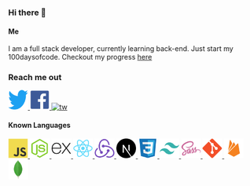 ### Hi there 👋

#### Me
  I am a full stack developer, currently learning back-end. Just start my 100daysofcode. Checkout my progress [here](https://skndash-100days.vercel.app/)

### Reach me out
  <a href='https://www.twitter.com/skndash96'> <img width='40px' height='40px' alt='tw' src='https://raw.githubusercontent.com/devicons/devicon/master/icons/twitter/twitter-original.svg'> </a>
  <a href='https://www.facebook.com/profile.php?id=100069959961730'> <img width='40px' height='40px' alt='tw' src='https://raw.githubusercontent.com/devicons/devicon/master/icons/facebook/facebook-original.svg'> </a>
  <a href='https://www.reddit.com/u/skndash96'> <img width='40px' height='40px' alt='tw' src='https://www.redditinc.com/assets/images/site/reddit-logo.png'> </a>

#### Known Languages
<a href='https://developer.mozilla.org/en-US/docs/Web/JavaScript&ved=2ahUKEwjTjdKxw6DyAhWmxjgGHc9VAzUQFnoECAYQAg&usg=AOvVaw1Il_CfTbNi4CXc-0nBN5rP'> <img src='https://raw.githubusercontent.com/devicons/devicon/master/icons/javascript/javascript-original.svg' alt='js' width='40px' height='40px'> </a>
<a href='https://nodejs.org'> <img src='https://raw.githubusercontent.com/devicons/devicon/master/icons/nodejs/nodejs-original.svg' alt='node' width='40px' height='40px'> </a>
<a href='https://expressjs.com'> <img src='https://raw.githubusercontent.com/devicons/devicon/master/icons/express/express-original.svg' alt='express' width='40px' height='40px'> </a>
<a href='https://reactjs.org'> <img src='https://raw.githubusercontent.com/devicons/devicon/master/icons/react/react-original.svg' alt='react' width='40px' height='40px'> </a>
<a href='https://redux.js.org'> <img src='https://raw.githubusercontent.com/devicons/devicon/master/icons/redux/redux-original.svg' alt='redux' width='40px' height='40px'> </a>
<a href='https://nextjs.org'> <img src='https://raw.githubusercontent.com/devicons/devicon/master/icons/nextjs/nextjs-original.svg' alt='next' width='40px' height='40px'> </a>
<a href='https://css3.com'> <img src='https://raw.githubusercontent.com/devicons/devicon/master/icons/css3/css3-original.svg' alt='css3' width='40px' height='40px'> </a>
<a href='https://tailwindcss.com'> <img src='https://raw.githubusercontent.com/devicons/devicon/master/icons/tailwindcss/tailwindcss-plain.svg' alt='tailwindcss' width='40px' height='40px'> </a>
<a href='https://sass-land.com'> <img src='https://raw.githubusercontent.com/devicons/devicon/master/icons/sass/sass-original.svg' alt='sass' width='40px' height='40px'> </a>
<a href='https://github.com'> <img src='https://raw.githubusercontent.com/devicons/devicon/master/icons/git/git-original.svg' alt='git' width='40px' height='40px'> </a>
<a href='https://firebase.com'> <img src='https://raw.githubusercontent.com/devicons/devicon/master/icons/firebase/firebase-plain.svg' alt='firebase' width='40px' height='40px'> </a>
<a href='https://mongodb.com'> <img src='https://raw.githubusercontent.com/devicons/devicon/master/icons/mongodb/mongodb-original.svg' alt='mongodb' width='40px' height='40px'> </a>
